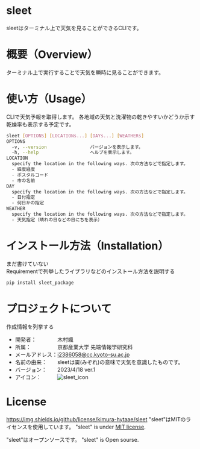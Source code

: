 # sleet
  sleetはターミナル上で天気を見ることができるCLIです。
 
# 概要（Overview）
ターミナル上で実行することで天気を瞬時に見ることができます。
 
# 使い方（Usage）
CLIで天気予報を取得します。 各地域の天気と洗濯物の乾きやすいかどうか示す乾燥率も表示する予定です。 

```bash
sleet [OPTIONS] [LOCATIONs...] [DAYs...] [WEATHERs]
OPTIONS
  -v, --version                バージョンを表示します。
  -h, --help                   ヘルプを表示します。
LOCATION
  specify the location in the following ways. 次の方法などで指定します。
  - 緯度経度
  - ポスタルコード
  - 市の名前
DAY
  specify the location in the following ways. 次の方法などで指定します。
  - 日付指定
  - 何日かの指定
WEATHER
  specify the location in the following ways. 次の方法などで指定します。
  - 天気指定（晴れの日などの日にちを表示）
```
 
# インストール方法（Installation）
 
 まだ書けていない  
Requirementで列挙したライブラリなどのインストール方法を説明する
 
```bash
pip install sleet_package
```

 
# プロジェクトについて
 
作成情報を列挙する
 
* 開発者：　　　　木村颯
* 所属：　　　　　京都産業大学 先端情報学研究科
* メールアドレス：i2386058@cc.kyoto-su.ac.jp
* 名前の由来：　　sleetは霙(みぞれ)の意味で天気を意識したものです。
* バージョン：　　2023/4/18 ver.1
* アイコン：　　　![sleet_icon](https://user-images.githubusercontent.com/92291361/232662040-3a87611a-bf53-41bb-8a86-b6954be1eb1b.svg)

 
# License 
https://img.shields.io/github/license/kimura-hytaae/sleet
"sleet"はMITのライセンスを使用しています。
"sleet" is under [MIT license](https://en.wikipedia.org/wiki/MIT_License).
 
 "sleet"はオープンソースです。
"sleet" is Open sourse.
